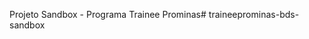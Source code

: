 Projeto Sandbox - Programa Trainee Prominas#   t r a i n e e p r o m i n a s - b d s - s a n d b o x  
 